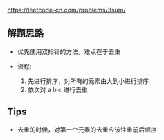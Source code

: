 https://leetcode-cn.com/problems/3sum/
## 解题思路
*  优先使用双指针的方法，难点在于去重
*  流程:  

    1.  先进行排序，对所有的元素由大到小进行排序
    2.  依次对 a b c 进行去重

## Tips 
* 去重的时候，对第一个元素的去重应该注重前后顺序

